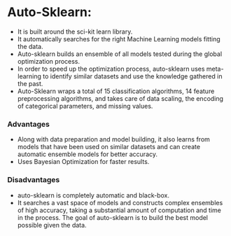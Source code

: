 # Auto-Sklearn:

- It is built around the sci-kit learn library.
- It automatically searches for the right Machine Learning models fitting the data.
- Auto-sklearn builds an ensemble of all models tested during the global optimization process.
- In order to speed up the optimization process, auto-sklearn uses meta-learning to identify similar datasets and use the knowledge gathered in the past.
- Auto-Sklearn wraps a total of 15 classification algorithms, 14 feature preprocessing algorithms, and takes care of data scaling, the encoding of categorical parameters, and missing values.


### Advantages
- Along with data preparation and model building, it also learns from models that have been used on similar datasets and can create automatic ensemble models for better accuracy.
- Uses Bayesian Optimization for faster results.

### Disadvantages
- auto-sklearn is completely automatic and black-box. 
- It searches a vast space of models and constructs complex ensembles of high accuracy, taking a substantial amount of computation and time in the process. The goal of auto-sklearn is to build the best model possible given the data.

